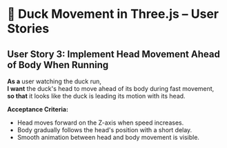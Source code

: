 # 🦆 Duck Movement in Three.js – User Stories

## User Story 3: Implement Head Movement Ahead of Body When Running
**As a** user watching the duck run,  
**I want** the duck's head to move ahead of its body during fast movement,  
**so that** it looks like the duck is leading its motion with its head.

**Acceptance Criteria:**
- Head moves forward on the Z-axis when speed increases.
- Body gradually follows the head's position with a short delay.
- Smooth animation between head and body movement is visible.